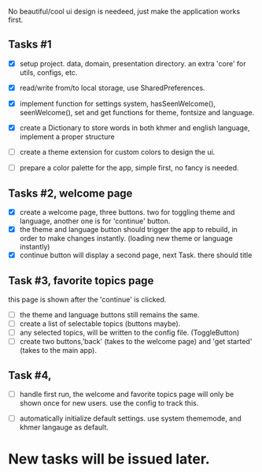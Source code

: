 No beautiful/cool ui design is needeed, just make the application works first.

## Tasks #1
- [x] setup project. data, domain, presentation directory. an extra 'core' for utils, configs, etc.
- [x] read/write from/to local storage, use SharedPreferences.
- [x] implement function for settings system, hasSeenWelcome(), seenWelcome(), 
set and get functions for theme, fontsize and language. 
- [x] create a Dictionary to store words in both khmer and english language, implement a proper structure
- [ ] create a theme extension for custom colors to design the ui. 
- [ ] prepare a color palette for the app, simple first, no fancy is needed.



## Tasks #2, welcome page
- [x] create a welcome page, three buttons. two for toggling theme and language, another one is for 'continue' button.
- [x] the theme and language button should trigger the app to rebuild, in order to make changes instantly. (loading new theme or language instantly)
- [x] continue button will display a second page, next Task.
there should title

## Task #3, favorite topics page
this page is shown after the 'continue' is clicked.
- [ ] the theme and language buttons still remains the same.
- [ ] create a list of selectable topics (buttons maybe).
- [ ] any selected topics, will be written to the config file. (ToggleButton)
- [ ] create two buttons,'back' (takes to the welcome page) and 'get started' (takes to the main app).

## Task #4, 
- [ ] handle first run, the welcome and favorite topics page will only be 
shown once for new users. use the config to track this. 
- [ ] automatically initialize default settings. use system thememode, and khmer langauge as default.

  
# New tasks will be issued later.